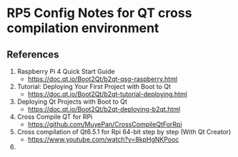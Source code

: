 # RP5 Config Notes for QT cross compilation environment


## References
1. Raspberry Pi 4 Quick Start Guide
    - https://doc.qt.io/Boot2Qt/b2qt-qsg-raspberry.html
2. Tutorial: Deploying Your First Project with Boot to Qt
    - https://doc.qt.io/Boot2Qt/b2qt-tutorial-deploying.html
3. Deploying Qt Projects with Boot to Qt
    - https://doc.qt.io/Boot2Qt/b2qt-deploying-b2qt.html
4. Cross Compile QT for RPi
    - https://github.com/MuyePan/CrossCompileQtForRpi
5. Cross compilation of Qt6.5.1 for Rpi 64-bit step by step (With Qt Creator)
    - https://www.youtube.com/watch?v=8kpHgNKPooc
6. 

